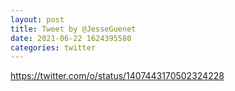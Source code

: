 ```yaml
--- 
layout: post 
title: Tweet by @JesseGuenet 
date: 2021-06-22 1624395580 
categories: twitter 
--- 
```

https://twitter.com/o/status/1407443170502324228